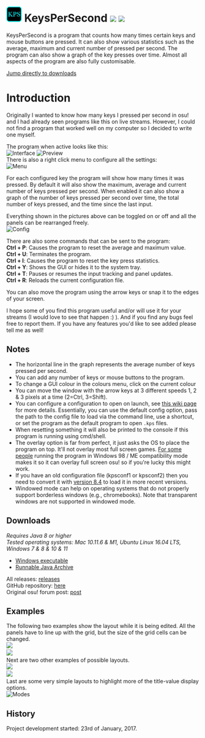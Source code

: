 # <img src="KeysPerSecond/resources/kps.png" width="40"/> KeysPerSecond [![](https://img.shields.io/github/release/RoanH/KeysPerSecond.svg)](https://github.com/RoanH/KeysPerSecond/releases) [![](https://img.shields.io/github/downloads/RoanH/KeysPerSecond/total.svg)](#downloads)

KeysPerSecond is a program that counts how many times certain keys and mouse buttons are pressed. It can also show various statistics such as the average, maximum and current number of pressed per second. The program can also show a graph of the key presses over time. Almost all aspects of the program are also fully customisable.   

[Jump directly to downloads](#downloads)

# Introduction
Originally I wanted to know how many keys I pressed per second in osu! and I had already seen programs like this on live streams.
However, I could not find a program that worked well on my computer so I decided to write one myself.

The program when active looks like this:    
![Interface](https://media.roanh.dev/keyspersecond/kps1.png)  ![Preview](https://media.roanh.dev/keyspersecond/preview.gif)    
There is also a right click menu to configure all the settings:    
![Menu](https://media.roanh.dev/keyspersecond/rmenu88.png)    

For each configured key the program will show how many times it was pressed. By default it will also show the maximum, average and current number of keys pressed per second.
When enabled it can also show a graph of the number of keys pressed per second over time, the total number of keys pressed, and the time since the last input.

Everything shown in the pictures above can be toggled on or off and all the panels can be rearranged freely.      
![Config](https://media.roanh.dev/keyspersecond/cmain88.png)    

There are also some commands that can be sent to the program:    
**Ctrl + P**: Causes the program to reset the average and maximum value.    
**Ctrl + U**: Terminates the program.    
**Ctrl + I**: Causes the program to reset the key press statistics.    
**Ctrl + Y**: Shows the GUI or hides it to the system tray.    
**Ctrl + T**: Pauses or resumes the input tracking and panel updates.    
**Ctrl + R**: Reloads the current configuration file.

You can also move the program using the arrow keys or snap it to the edges of your screen.

I hope some of you find this program useful and/or will use it for your streams (I would love to see that happen  :) ).
And if you find any bugs feel free to report them. If you have any features you'd like to see added please tell me as well!

## Notes
- The horizontal line in the graph represents the average number of keys pressed per second.
- You can add any number of keys or mouse buttons to the program.
- To change a GUI colour in the colours menu, click on the current colour
- You can move the window with the arrow keys at 3 different speeds 1, 2 & 3 pixels at a time (2=Ctrl, 3=Shift).
- You can configure a configuration to open on launch, see [this wiki page](https://github.com/RoanH/KeysPerSecond/wiki) for more details. Essentially, you can use the default config option, pass the path to the config file to load via the command line, use a shortcut, or set the program as the default program to open `.kps` files.
- When resetting something it will also be printed to the console if this program is running using cmd/shell.
- The overlay option is far from perfect, it just asks the OS to place the program on top. It'll not overlay most full screen games. [For some people](https://youtu.be/E_WHAaI_-Zw) running the program in Windows 98 / ME compatibility mode makes it so it can overlay full screen osu! so if you're lucky this might work.
- If you have an old configuration file (kpsconf1 or kpsconf2) then you need to convert it with [version 8.4](https://github.com/RoanH/KeysPerSecond/releases/tag/v8.4) to load it in more recent versions.
- Windowed mode can help on operating systems that do not properly support borderless windows (e.g., chromebooks). Note that transparent windows are not supported in windowed mode.

## Downloads
_Requires Java 8 or higher_    
_Tested operating systems: Mac 10.11.6 & M1, Ubuntu Linux 16.04 LTS, Windows 7 & 8 & 10 & 11_    
- [Windows executable](https://github.com/RoanH/KeysPerSecond/releases/download/v8.8/KeysPerSecond-v8.8.exe)    
- [Runnable Java Archive](https://github.com/RoanH/KeysPerSecond/releases/download/v8.8/KeysPerSecond-v8.8.jar)

All releases: [releases](https://github.com/RoanH/KeysPerSecond/releases)    
GitHub repository: [here](https://github.com/RoanH/KeysPerSecond)    
Original osu! forum post: [post](https://osu.ppy.sh/community/forums/topics/552405)    

## Examples
The following two examples show the layout while it is being edited. All the panels have to line up with the grid, but the size of the grid cells can be changed.    
![](https://media.roanh.dev/keyspersecond/ex1.png)    
![](https://media.roanh.dev/keyspersecond/ex2.png)    
Next are two other examples of possible layouts.    
![](https://media.roanh.dev/keyspersecond/ex3.png)    
![](https://media.roanh.dev/keyspersecond/ex4.png)    
Last are some very simple layouts to highlight more of the title-value display options.    
![Modes](https://media.roanh.dev/keyspersecond/lmodes.png)      

## History
Project development started: 23rd of January, 2017.